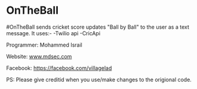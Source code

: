 # OnTheBall
#OnTheBall sends cricket score updates "Ball by Ball" to the user as a text message. It uses:- -Twilio api -CricApi

Programmer: Mohammed Israil

Website: www.mdsec.com

Facebook: https://facebook.com/villagelad

PS: Please give creditid when you use/make changes to the origional code.
